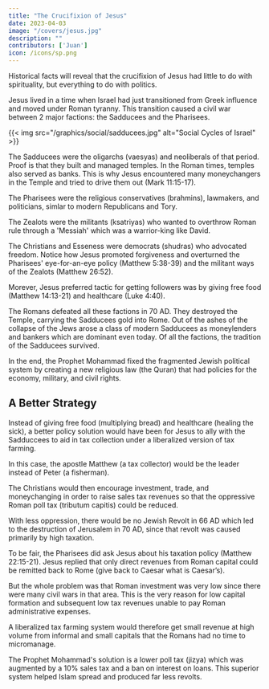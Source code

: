 ```yaml
---
title: "The Crucifixion of Jesus"
date: 2023-04-03
image: "/covers/jesus.jpg"
description: ""
contributors: ['Juan']
icon: /icons/sp.png
---
```



Historical facts will reveal that the crucifixion of Jesus had little to do with spirituality, but everything to do with politics.

Jesus lived in a time when Israel had just transitioned from Greek influence and moved under Roman tyranny. This transition caused a civil war between 2 major factions: the Sadducees and the Pharisees.

{{< img src="/graphics/social/sadducees.jpg" alt="Social Cycles of Israel" >}}


The Sadducees were the oligarchs (vaesyas) and neoliberals of that period. Proof is that they built and managed temples. In the Roman times, temples also served as banks. This is why Jesus encountered many moneychangers in the Temple and tried to drive them out (Mark 11:15-17).

The Pharisees were the religious conservatives (brahmins), lawmakers, and politicians, simlar to modern Republicans and Tory.

The Zealots were the militants (ksatriyas) who wanted to overthrow Roman rule through a 'Messiah' which was a warrior-king like David. 

The Christians and Esseness were democrats (shudras) who advocated freedom. Notice how Jesus promoted forgiveness and overturned the Pharisees' eye-for-an-eye policy (Matthew 5:38-39) and the militant ways of the Zealots (Matthew 26:52). 

Morever, Jesus preferred tactic for getting followers was by giving free food (Matthew 14:13-21) and healthcare (Luke 4:40).

The Romans defeated all these factions in 70 AD. They destroyed the Temple, carrying the Sadducees gold into Rome. Out of the ashes of the collapse of the Jews arose a class of modern Sadducees as moneylenders and bankers which are dominant even today. Of all the factions, the tradition of the Sadducees survived. 

In the end, the Prophet Mohammad fixed the fragmented Jewish political system by creating a new religious law (the Quran) that had policies for the economy, military, and civil rights. 


## A Better Strategy

Instead of giving free food (multiplying bread) and healthcare (healing the sick), a better policy solution would have been for Jesus to ally with the Sadduccees to aid in tax collection under a liberalized version of tax farming.

In this case, the apostle Matthew (a tax collector) would be the leader instead of Peter (a fisherman).

The Christians would then encourage investment, trade, and moneychanging in order to raise sales tax revenues so that the oppressive Roman poll tax (tributum capitis) could be reduced.

With less oppression, there would be no Jewish Revolt in 66 AD which led to the destruction of Jerusalem in 70 AD, since that revolt was caused primarily by high taxation. 

To be fair, the Pharisees did ask Jesus about his taxation policy (Matthew 22:15-21). Jesus replied that only direct revenues from Roman capital could be remitted back to Rome (give back to Caesar what is Caesar’s). 

But the whole problem was that Roman investment was very low since there were many civil wars in that area. This is the very reason for low capital formation and subsequent low tax revenues unable to pay Roman administrative expenses.

A liberalized tax farming system would therefore get small revenue at high volume from informal and small capitals that the Romans had no time to micromanage.

The Prophet Mohammad's solution is a lower poll tax (jizya) which was augmented by a 10% sales tax and a ban on interest on loans. This superior system helped Islam spread and produced far less revolts. 
